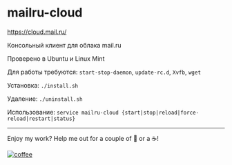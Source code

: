 mailru-cloud
============

https://cloud.mail.ru/

Консольный клиент для облака mail.ru

Проверено в Ubuntu и Linux Mint

Для работы требуются: ```start-stop-daemon```, ```update-rc.d```, ```Xvfb```, ```wget```

Установка: ```./install.sh```

Удаление: ```./uninstall.sh```

Использование: ```service mailru-cloud {start|stop|reload|force-reload|restart|status}```

---

Enjoy my work? Help me out for a couple of :beers: or a :coffee:!

[![coffee](https://www.buymeacoffee.com/assets/img/custom_images/black_img.png)](http://yasobe.ru/na/esphome)
